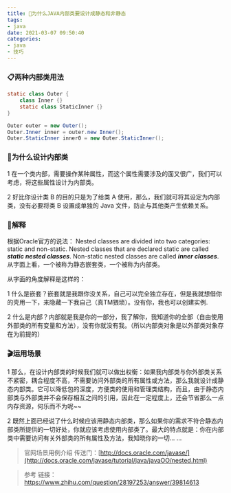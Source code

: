 ```yaml
---
title: 🤔为什么JAVA内部类要设计成静态和非静态
tags: 
- java
date: 2021-03-07 09:50:40
categories:
- java
- 技巧
---
```


### 📋两种内部类用法

```java
static class Outer {
	class Inner {}
	static class StaticInner {}
}

Outer outer = new Outer();
Outer.Inner inner = outer.new Inner();
Outer.StaticInner inner0 = new Outer.StaticInner();
```

### 🤔为什么设计内部类

1 在一个类内部，需要操作某种属性，而这个属性需要涉及的面又很广，我们可以考虑，将这些属性设计为内部类。

2 好比你设计类 B 的目的只是为了给类 A 使用，那么，我们就可将其设定为内部类，没有必要将类 B 设置成单独的 Java 文件，防止与其他类产生依赖关系。

### 🎲解释

根据Oracle官方的说法：
Nested classes are divided into two categories: static and non-static. Nested classes that are declared static are called ***static nested classes***. Non-static nested classes are called ***inner classes***.
从字面上看，一个被称为静态嵌套类，一个被称为内部类。

从字面的角度解释是这样的：

1 什么是嵌套？嵌套就是我跟你没关系，自己可以完全独立存在，但是我就想借你的壳用一下，来隐藏一下我自己（真TM猥琐）。没有你，我也可以创建实例.

2 什么是内部？内部就是我是你的一部分，我了解你，我知道你的全部（自由使用外部类的所有变量和方法），没有你就没有我。（所以内部类对象是以外部类对象存在为前提的）

### 🎬运用场景

1 那么，在设计内部类的时候我们就可以做出权衡：如果我内部类与你外部类关系不紧密，耦合程度不高，不需要访问外部类的所有属性或方法，那么我就设计成静态内部类。它可以降低包的深度，方便类的使用和管理类结构，而且，由于静态内部类与外部类并不会保存相互之间的引用，因此在一定程度上，还会节省那么一点内存资源，何乐而不为呢~~

2 既然上面已经说了什么时候应该用静态内部类，那么如果你的需求不符合静态内部类所提供的一切好处，你就应该考虑使用内部类了。最大的特点就是：你在内部类中需要访问有关外部类的所有属性及方法，我知晓你的一切... ... 

> 官网场景用例介绍
> 传送门：[http://docs.oracle.com/javase/](http://docs.oracle.com/javase/tutorial/java/javaOO/nested.html)

> 参考
> 链接：https://www.zhihu.com/question/28197253/answer/39814613
